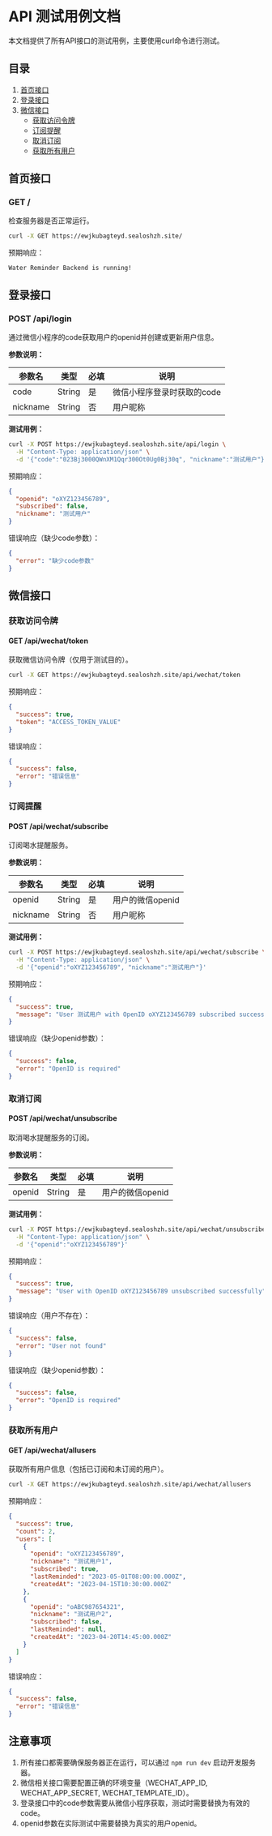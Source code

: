 # API 测试用例文档

本文档提供了所有API接口的测试用例，主要使用curl命令进行测试。

## 目录

1. [首页接口](#首页接口)
2. [登录接口](#登录接口)
3. [微信接口](#微信接口)
   - [获取访问令牌](#获取访问令牌)
   - [订阅提醒](#订阅提醒)
   - [取消订阅](#取消订阅)
   - [获取所有用户](#获取所有用户)

## 首页接口

### GET /

检查服务器是否正常运行。

```bash
curl -X GET https://ewjkubagteyd.sealoshzh.site/
```

预期响应：
```
Water Reminder Backend is running!
```

## 登录接口

### POST /api/login

通过微信小程序的code获取用户的openid并创建或更新用户信息。

**参数说明：**

| 参数名 | 类型 | 必填 | 说明 |
| --- | --- | --- | --- |
| code | String | 是 | 微信小程序登录时获取的code |
| nickname | String | 否 | 用户昵称 |

**测试用例：**

```bash
curl -X POST https://ewjkubagteyd.sealoshzh.site/api/login \
  -H "Content-Type: application/json" \
  -d '{"code":"023Bj3000QWnXM1Qqr300Ot0Ug0Bj30q", "nickname":"测试用户"}'
```

预期响应：
```json
{
  "openid": "oXYZ123456789",
  "subscribed": false,
  "nickname": "测试用户"
}
```

错误响应（缺少code参数）：
```json
{
  "error": "缺少code参数"
}
```

## 微信接口

### 获取访问令牌

#### GET /api/wechat/token

获取微信访问令牌（仅用于测试目的）。

```bash
curl -X GET https://ewjkubagteyd.sealoshzh.site/api/wechat/token
```

预期响应：
```json
{
  "success": true,
  "token": "ACCESS_TOKEN_VALUE"
}
```

错误响应：
```json
{
  "success": false,
  "error": "错误信息"
}
```

### 订阅提醒

#### POST /api/wechat/subscribe

订阅喝水提醒服务。

**参数说明：**

| 参数名 | 类型 | 必填 | 说明 |
| --- | --- | --- | --- |
| openid | String | 是 | 用户的微信openid |
| nickname | String | 否 | 用户昵称 |

**测试用例：**

```bash
curl -X POST https://ewjkubagteyd.sealoshzh.site/api/wechat/subscribe \
  -H "Content-Type: application/json" \
  -d '{"openid":"oXYZ123456789", "nickname":"测试用户"}'
```

预期响应：
```json
{
  "success": true,
  "message": "User 测试用户 with OpenID oXYZ123456789 subscribed successfully"
}
```

错误响应（缺少openid参数）：
```json
{
  "success": false,
  "error": "OpenID is required"
}
```

### 取消订阅

#### POST /api/wechat/unsubscribe

取消喝水提醒服务的订阅。

**参数说明：**

| 参数名 | 类型 | 必填 | 说明 |
| --- | --- | --- | --- |
| openid | String | 是 | 用户的微信openid |

**测试用例：**

```bash
curl -X POST https://ewjkubagteyd.sealoshzh.site/api/wechat/unsubscribe \
  -H "Content-Type: application/json" \
  -d '{"openid":"oXYZ123456789"}'
```

预期响应：
```json
{
  "success": true,
  "message": "User with OpenID oXYZ123456789 unsubscribed successfully"
}
```

错误响应（用户不存在）：
```json
{
  "success": false,
  "error": "User not found"
}
```

错误响应（缺少openid参数）：
```json
{
  "success": false,
  "error": "OpenID is required"
}
```

### 获取所有用户

#### GET /api/wechat/allusers

获取所有用户信息（包括已订阅和未订阅的用户）。

```bash
curl -X GET https://ewjkubagteyd.sealoshzh.site/api/wechat/allusers
```

预期响应：
```json
{
  "success": true,
  "count": 2,
  "users": [
    {
      "openid": "oXYZ123456789",
      "nickname": "测试用户1",
      "subscribed": true,
      "lastReminded": "2023-05-01T08:00:00.000Z",
      "createdAt": "2023-04-15T10:30:00.000Z"
    },
    {
      "openid": "oABC987654321",
      "nickname": "测试用户2",
      "subscribed": false,
      "lastReminded": null,
      "createdAt": "2023-04-20T14:45:00.000Z"
    }
  ]
}
```

错误响应：
```json
{
  "success": false,
  "error": "错误信息"
}
```

## 注意事项

1. 所有接口都需要确保服务器正在运行，可以通过 `npm run dev` 启动开发服务器。
2. 微信相关接口需要配置正确的环境变量（WECHAT_APP_ID, WECHAT_APP_SECRET, WECHAT_TEMPLATE_ID）。
3. 登录接口中的code参数需要从微信小程序获取，测试时需要替换为有效的code。
4. openid参数在实际测试中需要替换为真实的用户openid。